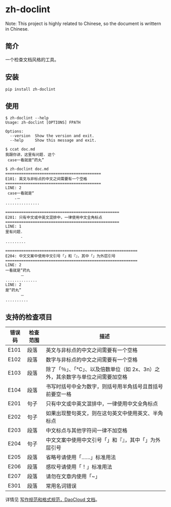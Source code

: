 # zh-doclint

Note: This project is highly related to Chinese, so the document is writtern in Chinese.

## 简介

一个检查文档风格的工具。

## 安装

```
pip install zh-doclint
```

## 使用

```shell
$ zh-doclint --help
Usage: zh-doclint [OPTIONS] FPATH

Options:
  --version  Show the version and exit.
  --help     Show this message and exit.

$ ccat doc.md 
我跟你讲，这里有问题. 这个
 case一看就是“药丸”

$ zh-doclint doc.md 
==========================================
E101: 英文与非标点的中文之间需要有一个空格
==========================================
LINE: 2
 case一看就是“
    -－
...............

==================================================
E201: 只有中文或中英文混排中，一律使用中文全角标点
==================================================
LINE: 1
里有问题.
　　　　-
.........

==========================================================
E204: 中文文案中使用中文引号「」和『』，其中「」为外层引号
==========================================================
LINE: 2
一看就是“药丸
　　　　－
..............
LINE: 2
是“药丸”
　　　　－
..........
```

## 支持的检查项目

| 错误码 | 检查范围 | 描述                                                                           |
| ----   | -------- | ------------------------------------------------------------------------------ |
| E101   | 段落     | 英文与非标点的中文之间需要有一个空格                                           |
| E102   | 段落     | 数字与非标点的中文之间需要有一个空格                                           |
| E103   | 段落     | 除了「％」、「℃」、以及倍数单位（如 2x、3n）之外，其余数字与单位之间需要加空格 |
| E104   | 段落     | 书写时括号中全为数字，则括号用半角括号且首括号前要空一格                       |
| E201   | 句子     | 只有中文或中英文混排中，一律使用中文全角标点                                   |
| E202   | 句子     | 如果出现整句英文，则在这句英文中使用英文、半角标点                             |
| E203   | 段落     | 中文标点与其他字符间一律不加空格                                               |
| E204   | 句子     | 中文文案中使用中文引号「」和『』，其中「」为外层引号                           |
| E205   | 段落     | 省略号请使用「……」标准用法                                                     |
| E206   | 段落     | 感叹号请使用「！」标准用法                                                     |
| E207   | 段落     | 请勿在文章内使用「~」                                                          |
| E301   | 段落     | 常用名词错误                                                                   |

详情见 [写作规范和格式规范，DaoCloud 文档](http://docs-static.daocloud.io/write-docs/format)。
